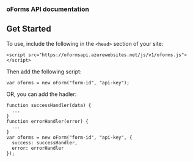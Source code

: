### oForms API documentation ###

## Get Started ##

To use, include the following in the `<head>` section of your site:
```
<script src="https://oformsapi.azurewebsites.net/js/v1/oforms.js"></script>
```
Then add the following script:
```
var oforms = new oForm("form-id", "api-key");
```
OR, you can add the hadler:
```
function successHandler(data) {
  ...
}
function errorHandler(error) {
  ...
}
var oforms = new oForm("form-id", "api-key", {
  success: successHandler,
  error: errorHandler
});
```
